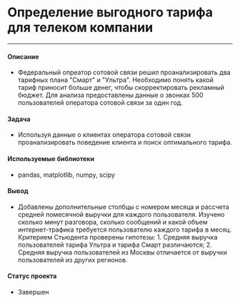# Определение выгодного тарифа для телеком компании
---

#### Описание

 - Федеральный опреатор сотовой связи решил проанализировать два тарифных плана "Смарт" и "Ультра". Необходимо понять какой тариф приносит больше денег, чтобы скорректировать рекламный бюджет. Для анализа предоставлены данные о звонках 500 пользователей оператора сотовой связи за один год.
 
#### Задача

 - Используя данные о клиентах оператора сотовой связи проанализировать поведение клиента и поиск оптимального тарифа.

#### Используемые библиотеки

 - pandas, matplotlib, numpy, scipy
 
#### Вывод

 - Добавлены дополнительные столбцы с номером месяца и рассчета средней помесячной выручки для каждого пользователя. Изучено сколько минут разговора, сколько сообщений и какой объем интернет-трафика требуется пользователю каждого тарифа в месяц. Критерием Стьюдента проверены гипотезы: 1. Средняя выручка пользователей тарифа Ультра и тарифа Смарт различаются; 2. Средняя выручка пользователей из Москвы отличается от выручки пользователей из других регионов.
 
#### Статус проекта

 - Завершен
